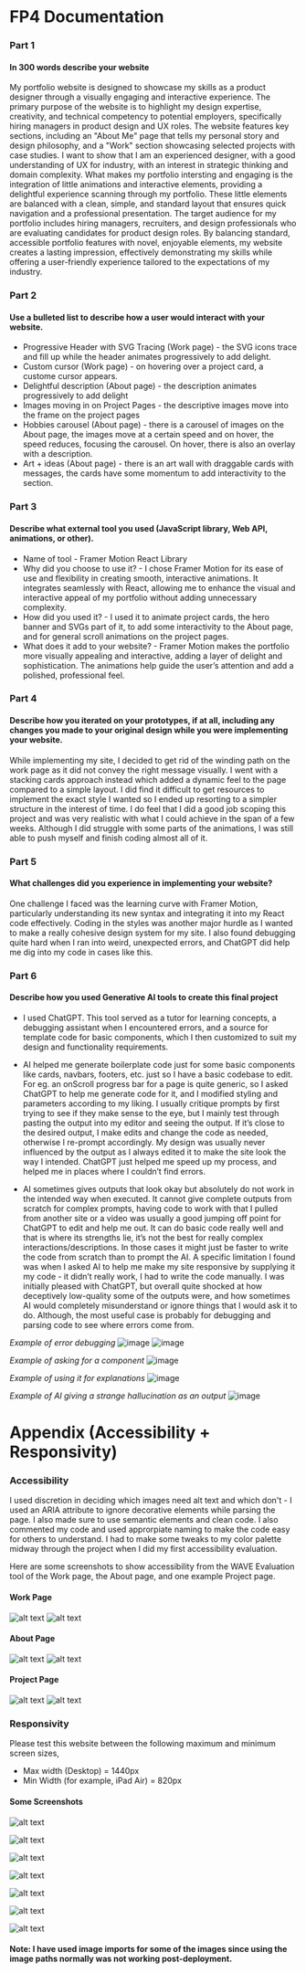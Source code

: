 # FP4 Documentation

### Part 1
#### In 300 words describe your website 
My portfolio website is designed to showcase my skills as a product designer through a visually engaging and interactive experience. The primary purpose of the website is to highlight my design expertise, creativity, and technical competency to potential employers, specifically hiring managers in product design and UX roles.
The website features key sections, including an "About Me" page that tells my personal story and design philosophy, and a "Work" section showcasing selected projects with case studies. I want to show that I am an experienced designer, with a good understanding of UX for industry, with an interest in strategic thinking and domain complexity.
What makes my portfolio intersting and engaging is the integration of little animations and interactive elements, providing a delightful experience scanning through my portfolio. These little elements are balanced with a clean, simple, and standard layout that ensures quick navigation and a professional presentation.
The target audience for my portfolio includes hiring managers, recruiters, and design professionals who are evaluating candidates for product design roles. By balancing standard, accessible portfolio features with novel, enjoyable elements, my website creates a lasting impression, effectively demonstrating my skills while offering a user-friendly experience tailored to the expectations of my industry.


### Part 2
#### Use a bulleted list to describe how a user would interact with your website. 
* Progressive Header with SVG Tracing (Work page) - the SVG icons trace and fill up while the header animates progressively to add delight.
* Custom cursor (Work page) - on hovering over a project card, a custome cursor appears.
* Delightful description (About page) - the description animates progressively to add delight
* Images moving in on Project Pages - the descriptive images move into the frame on the project pages
* Hobbies carousel (About page) - there is a carousel of images on the About page, the images move at a certain speed and on hover, the speed reduces, focusing the carousel. On hover, there is also an overlay with a description.
* Art + ideas (About page) - there is an art wall with draggable cards with messages, the cards have some momentum to add interactivity to the section.


### Part 3
#### Describe what external tool you used (JavaScript library, Web API, animations, or other).
* Name of tool - Framer Motion React Library
* Why did you choose to use it? - I chose Framer Motion for its ease of use and flexibility in creating smooth, interactive animations. It integrates seamlessly with React, allowing me to enhance the visual and interactive appeal of my portfolio without adding unnecessary complexity.
* How did you used it? - I used it to animate project cards, the hero banner and SVGs part of it, to add some interactivity to the About page, and for general scroll animations on the project pages.
* What does it add to your website? - Framer Motion makes the portfolio more visually appealing and interactive, adding a layer of delight and sophistication. The animations help guide the user’s attention and add a polished, professional feel.



### Part 4
#### Describe how you iterated on your prototypes, if at all, including any changes you made to your original design while you were implementing your website.

While implementing my site, I decided to get rid of the winding path on the work page as it did not convey the right message visually. I went with a stacking cards approach instead which added a dynamic feel to the page compared to a simple layout. I did find it difficult to get resources to implement the exact style I wanted so I ended up resorting to a simpler structure in the interest of time.
I do feel that I did a good job scoping this project and was very realistic with what I could achieve in the span of a few weeks. Although I did struggle with some parts of the animations, I was still able to push myself and finish coding almost all of it.



### Part 5
#### What challenges did you experience in implementing your website?
One challenge I faced was the learning curve with Framer Motion, particularly understanding its new syntax and integrating it into my React code effectively. Coding in the styles was another major hurdle as I wanted to make a really cohesive design system for my site. I also found debugging quite hard when I ran into weird, unexpected errors, and ChatGPT did help me dig into my code in cases like this.



### Part 6
#### Describe how you used Generative AI tools to create this final project

* I used ChatGPT. This tool served as a tutor for learning concepts, a debugging assistant when I encountered errors, and a source for template code for basic components, which I then customized to suit my design and functionality requirements.

* AI helped me generate boilerplate code just for some basic components like cards, navbars, footers, etc. just so I have a basic codebase to edit. For eg. an onScroll progress bar for a page is quite generic, so I asked ChatGPT to help me generate code for it, and I modified styling and parameters according to my liking. I usually critique prompts by first trying to see if they make sense to the eye, but I mainly test through pasting the output into my editor and seeing the output. If it’s close to the desired output, I make edits and change the code as needed, otherwise I re-prompt accordingly. My design was usually never influenced by the output as I always edited it to make the site look the way I intended. ChatGPT just helped me speed up my process, and helped me in places where I couldn’t find errors. 

* AI sometimes gives outputs that look okay but absolutely do not work in the intended way when executed. It cannot give complete outputs from scratch for complex prompts, having code to work with that I pulled from another site or a video was usually a good jumping off point for ChatGPT to edit and help me out. It can do basic code really well and that is where its strengths lie, it’s not the best for really complex interactions/descriptions. In those cases it might just be faster to write the code from scratch than to prompt the AI. A specific limitation I found was when I asked AI to help me make my site responsive by supplying it my code - it didn’t really work, I had to write the code manually. I was initially pleased with ChatGPT, but overall quite shocked at how deceptively low-quality some of the outputs were, and how sometimes AI would completely misunderstand or ignore things that I would ask it to do. Although, the most useful case is probably for debugging and parsing code to see where errors come from.

_Example of error debugging_
![image](https://github.com/user-attachments/assets/ea833bd4-9bd7-4ec6-abd4-ffd697e6683c)
![image](https://github.com/user-attachments/assets/6d8c6a7d-f8a4-4e6f-8871-34c6b31e214b)


_Example of asking for a component_
![image](https://github.com/user-attachments/assets/9ad9c72e-e279-473a-9b4a-89a32e64a276)


_Example of using it for explanations_
![image](https://github.com/user-attachments/assets/b0cd79c4-a2af-4ce4-a030-e2a85dea5691)


_Example of AI giving a strange hallucination as an output_
![image](https://github.com/user-attachments/assets/f3e92e47-9562-441d-9520-ba47a0535fb0)



# Appendix (Accessibility + Responsivity)

### Accessibility
I used discretion in deciding which images need alt text and which don't - I used an ARIA attribute to ignore decorative elements while parsing the page. I also made sure to use semantic elements and clean code. I also commented my code and used approrpiate naming to make the code easy for others to understand. I had to make some tweaks to my color palette midway through the project when I did my first accessibility evaluation.

Here are some screenshots to show accessibility from the WAVE Evaluation tool of the Work page, the About page, and one example Project page.

#### Work Page
![alt text](image-4.png)
![alt text](image-5.png)


#### About Page
![alt text](image-6.png)
![alt text](image-7.png)


#### Project Page 
![alt text](image-8.png)
![alt text](image-9.png)


### Responsivity
Please test this website between the following maximum and minimum screen sizes,
* Max width (Desktop) = 1440px
* Min Width (for example, iPad Air) = 820px

#### Some Screenshots
![alt text](image-10.png)

![alt text](image-11.png)

![alt text](image-12.png)

![alt text](image-13.png)

![alt text](image-14.png)

![alt text](image-15.png)

![alt text](image-16.png)


#### Note: I have used image imports for some of the images since using the image paths normally was not working post-deployment.

